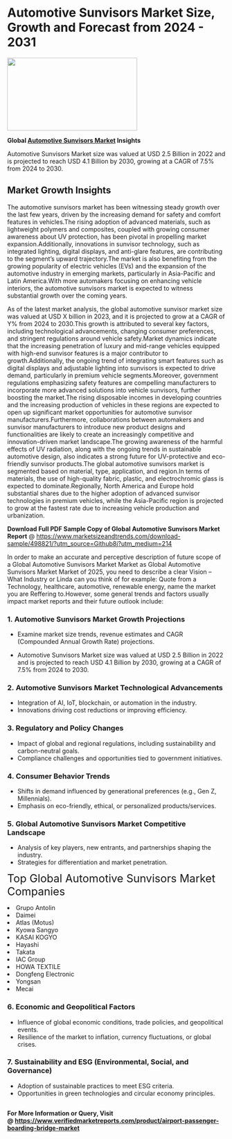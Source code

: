 <H1>Automotive Sunvisors Market Size, Growth and Forecast from 2024 - 2031</H1><img class="aligncenter size-medium wp-image-584254" src="https://thirdeyenews.in/wp-content/uploads/2024/09/Global-Market-Research-300x168.jpeg" alt="" width="300" height="168" /><p><strong>Global&nbsp;<a href="https://www.marketsizeandtrends.com/download-sample/498821/?utm_source=Github8j?utm_medium=214">Automotive Sunvisors Market</a> Insights</strong></p><p>Automotive Sunvisors Market size was valued at USD 2.5 Billion in 2022 and is projected to reach USD 4.1 Billion by 2030, growing at a CAGR of 7.5% from 2024 to 2030.</p><p><h2>Market Growth Insights</h2> <p>The automotive sunvisors market has been witnessing steady growth over the last few years, driven by the increasing demand for safety and comfort features in vehicles.The rising adoption of advanced materials, such as lightweight polymers and composites, coupled with growing consumer awareness about UV protection, has been pivotal in propelling market expansion.Additionally, innovations in sunvisor technology, such as integrated lighting, digital displays, and anti-glare features, are contributing to the segment’s upward trajectory.The market is also benefiting from the growing popularity of electric vehicles (EVs) and the expansion of the automotive industry in emerging markets, particularly in Asia-Pacific and Latin America.With more automakers focusing on enhancing vehicle interiors, the automotive sunvisors market is expected to witness substantial growth over the coming years.</p> <p>As of the latest market analysis, the global automotive sunvisor market size was valued at USD X billion in 2023, and it is projected to grow at a CAGR of Y% from 2024 to 2030.This growth is attributed to several key factors, including technological advancements, changing consumer preferences, and stringent regulations around vehicle safety.Market dynamics indicate that the increasing penetration of luxury and mid-range vehicles equipped with high-end sunvisor features is a major contributor to growth.Additionally, the ongoing trend of integrating smart features such as digital displays and adjustable lighting into sunvisors is expected to drive demand, particularly in premium vehicle segments.Moreover, government regulations emphasizing safety features are compelling manufacturers to incorporate more advanced solutions into vehicle sunvisors, further boosting the market.The rising disposable incomes in developing countries and the increasing production of vehicles in these regions are expected to open up significant market opportunities for automotive sunvisor manufacturers.Furthermore, collaborations between automakers and sunvisor manufacturers to introduce new product designs and functionalities are likely to create an increasingly competitive and innovation-driven market landscape.The growing awareness of the harmful effects of UV radiation, along with the ongoing trends in sustainable automotive design, also indicates a strong future for UV-protective and eco-friendly sunvisor products.The global automotive sunvisors market is segmented based on material, type, application, and region.In terms of materials, the use of high-quality fabric, plastic, and electrochromic glass is expected to dominate.Regionally, North America and Europe hold substantial shares due to the higher adoption of advanced sunvisor technologies in premium vehicles, while the Asia-Pacific region is projected to grow at the fastest rate due to increasing vehicle production and urbanization.<p><span class=""><strong>Download Full PDF Sample Copy of Global Automotive Sunvisors Market Report</strong> @ <a href="https://www.marketsizeandtrends.com/download-sample/498821/?utm_source=Github8j?utm_medium=214" target="_blank">https://www.marketsizeandtrends.com/download-sample/498821/?utm_source=Github8j?utm_medium=214</a></span></p><p>In order to make an accurate and perceptive description of future scope of a Global&nbsp;Automotive Sunvisors Market Market as Global&nbsp;Automotive Sunvisors Market Market of 2025, you need to describe a clear Vision &ndash; What Industry or Linda can you think of for example: Quote from a Technology, healthcare, automotive, renewable energy, name the market you are Reffering to.However, some general trends and factors usually impact market reports and their future outlook include:</p><h3>1.&nbsp;<strong>Automotive Sunvisors Market Growth Projections</strong></h3><ul><li>Examine market size trends, revenue estimates and CAGR (Compounded Annual Growth Rate) projections.</li><li><p>Automotive Sunvisors Market size was valued at USD 2.5 Billion in 2022 and is projected to reach USD 4.1 Billion by 2030, growing at a CAGR of 7.5% from 2024 to 2030.</p></li></ul><h3>2.&nbsp;<strong>Automotive Sunvisors Market Technological Advancements</strong></h3><ul><li>Integration of AI, IoT, blockchain, or automation in the industry.</li><li>Innovations driving cost reductions or improving efficiency.</li></ul><h3>3.&nbsp;<strong>Regulatory and Policy Changes</strong></h3><ul><li>Impact of global and regional regulations, including sustainability and carbon-neutral goals.</li><li>Compliance challenges and opportunities tied to government initiatives.</li></ul><h3>4.&nbsp;<strong>Consumer Behavior Trends</strong></h3><ul><li>Shifts in demand influenced by generational preferences (e.g., Gen Z, Millennials).</li><li>Emphasis on eco-friendly, ethical, or personalized products/services.</li></ul><h3>5.&nbsp;<strong>Global Automotive Sunvisors Market Competitive Landscape</strong></h3><ul><li>Analysis of key players, new entrants, and partnerships shaping the industry.</li><li>Strategies for differentiation and market penetration.</li></ul><p data-pm-slice="1 1 []"><span style="color: inherit; font-family: inherit; font-size: 25px;">Top Global Automotive Sunvisors Market Companies</span></p><div class="" data-test-id=""><p><li>Grupo Antolin</li><li> Daimei</li><li> Atlas (Motus)</li><li> Kyowa Sangyo</li><li> KASAI KOGYO</li><li> Hayashi</li><li> Takata</li><li> IAC Group</li><li> HOWA TEXTILE</li><li> Dongfeng Electronic</li><li> Yongsan</li><li> Mecai</li></p></div><h3>6.&nbsp;<strong>Economic and Geopolitical Factors</strong></h3><ul><li>Influence of global economic conditions, trade policies, and geopolitical events.</li><li>Resilience of the market to inflation, currency fluctuations, or global crises.</li></ul><h3>7.&nbsp;<strong>Sustainability and ESG (Environmental, Social, and Governance)</strong></h3><ul><li>Adoption of sustainable practices to meet ESG criteria.</li><li>Opportunities in green technologies and circular economy principles.</li></ul><h2><strong style="font-size: 14px;">For More Information or Query, Visit @&nbsp;</strong><a style="background-color: #ffffff; font-size: 14px;" href="https://www.marketsizeandtrends.com/report/automotive-sunvisors-market/" target="_blank">https://www.verifiedmarketreports.com/product/airport-passenger-boarding-bridge-market</a></h2>